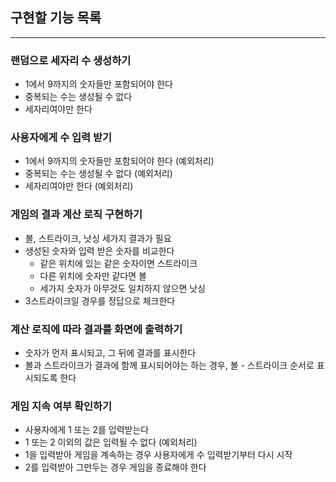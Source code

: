 ## 구현할 기능 목록

---
### 랜덤으로 세자리 수 생성하기
- 1에서 9까지의 숫자들만 포함되어야 한다
- 중복되는 수는 생성될 수 없다
- 세자리여야만 한다

### 사용자에게 수 입력 받기
- 1에서 9까지의 숫자들만 포함되어야 한다 (예외처리)
- 중복되는 수는 생성될 수 없다 (예외처리)
- 세자리여야만 한다 (예외처리)

### 게임의 결과 계산 로직 구현하기
- 볼, 스트라이크, 낫싱 세가지 결과가 필요
- 생성된 숫자와 입력 받은 숫자를 비교한다
    - 같은 위치에 있는 같은 숫자이면 스트라이크
    - 다른 위치에 숫자만 같다면 볼
    - 세가지 숫자가 아무것도 일치하지 않으면 낫싱
- 3스트라이크일 경우를 정답으로 체크한다

### 계산 로직에 따라 결과를 화면에 출력하기
- 숫자가 먼저 표시되고, 그 뒤에 결과를 표시한다 
- 볼과 스트라이크가 결과에 함께 표시되어야는 하는 경우, 볼 - 스트라이크 순서로 표시되도록 한다

### 게임 지속 여부 확인하기
- 사용자에게 1 또는 2를 입력받는다 
- 1 또는 2 이외의 값은 입력될 수 없다 (예외처리)
- 1을 입력받아 게임을 계속하는 경우 사용자에게 수 입력받기부터 다시 시작
- 2를 입력받아 그만두는 경우 게임을 종료해야 한다